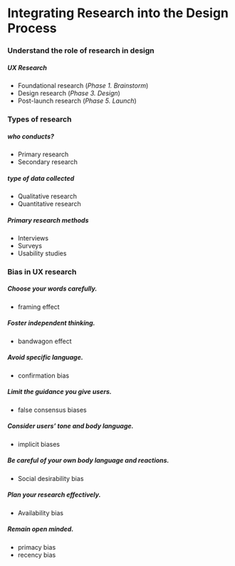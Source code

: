 # Integrating Research into the Design Process
### Understand the role of research in design
##### UX Research
- Foundational research (*Phase 1. Brainstorm*)
- Design research (*Phase 3. Design*)
- Post-launch research (*Phase 5. Launch*)

### Types of research
##### who conducts?
- Primary research
- Secondary research
##### type of data collected
- Qualitative research
- Quantitative research
##### Primary research methods
- Interviews
- Surveys
- Usability studies

### Bias in UX research
##### Choose your words carefully.
- framing effect
##### Foster independent thinking.
- bandwagon effect
##### Avoid specific language.
- confirmation bias
##### Limit the guidance you give users.
- false consensus biases
##### Consider users’ tone and body language.
- implicit biases
##### Be careful of your own body language and reactions.
- Social desirability bias
##### Plan your research effectively.
- Availability bias
##### Remain open minded.
- primacy bias
- recency bias
